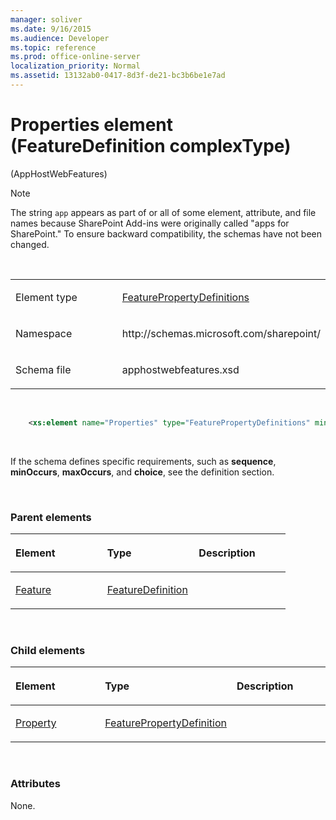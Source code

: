 ```yaml
---
manager: soliver
ms.date: 9/16/2015
ms.audience: Developer
ms.topic: reference
ms.prod: office-online-server
localization_priority: Normal
ms.assetid: 13132ab0-0417-8d3f-de21-bc3b6be1e7ad
---
```


# Properties element (FeatureDefinition complexType) 

(AppHostWebFeatures)

> [!NOTE] 
> The string `app` appears as part of or all of some element, attribute, and file names because SharePoint Add-ins were originally called "apps for SharePoint." To ensure backward compatibility, the schemas have not been changed. 

<br/> 

<table>
<colgroup>
<col width="50%" />
<col width="50%" />
</colgroup>
<tbody>
<tr class="odd">
<td align="left"><p><span class="label">Element type</span></p></td>
<td align="left"><p><a href="featurepropertydefinitions-complextype-apphostwebfeatures.md">FeaturePropertyDefinitions</a></p></td>
</tr>
<tr class="even">
<td align="left"><p><span class="label">Namespace</span></p></td>
<td align="left"><p>http://schemas.microsoft.com/sharepoint/</p></td>
</tr>
<tr class="odd">
<td align="left"><p><span class="label">Schema file</span></p></td>
<td align="left"><p>apphostwebfeatures.xsd</p></td>
</tr>
</tbody>
</table>

<br/> 

```XML
    <xs:element name="Properties" type="FeaturePropertyDefinitions" minOccurs="0" maxOccurs="1"></xs:element>
```

<br/> 

If the schema defines specific requirements, such as **sequence**, **minOccurs**, **maxOccurs**, and **choice**, see the definition section.

<br/> 

### Parent elements

<table>
<colgroup>
<col width="33%" />
<col width="33%" />
<col width="33%" />
</colgroup>
<thead>
<tr class="header">
<th align="left"><p>Element</p></th>
<th align="left"><p>Type</p></th>
<th align="left"><p>Description</p></th>
</tr>
</thead>
<tbody>
<tr class="odd">
<td align="left"><p><a href="feature-element-apphostwebfeatures.md">Feature</a></p></td>
<td align="left"><p><a href="featuredefinition-complextype-apphostwebfeatures.md">FeatureDefinition</a></p></td>
<td align="left"><p></p></td>
</tr>
</tbody>
</table>

<br/> 

### Child elements

<table>
<colgroup>
<col width="33%" />
<col width="33%" />
<col width="33%" />
</colgroup>
<thead>
<tr class="header">
<th align="left"><p>Element</p></th>
<th align="left"><p>Type</p></th>
<th align="left"><p>Description</p></th>
</tr>
</thead>
<tbody>
<tr class="odd">
<td align="left"><p><a href="property-element-featurepropertydefinitions-complextypeapphostwebfeatures.md">Property</a></p></td>
<td align="left"><p><a href="featurepropertydefinition-complextype-apphostwebfeatures.md">FeaturePropertyDefinition</a></p></td>
<td align="left"><p></p></td>
</tr>
</tbody>
</table>

<br/> 

### Attributes

None.

<br/> 

<br/> 








